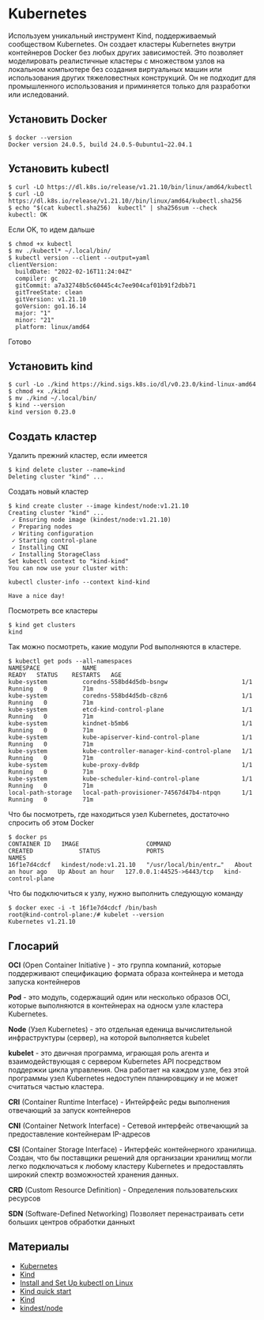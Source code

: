 # Kubernetes

Используем уникальный инструмент Kind, поддерживаемый сообществом Kubernetes. Он создает кластеры Kubernetes внутри контейнеров Docker без любых других зависимостей. Это позволяет моделировать реалистичные кластеры с множеством узлов на локальном компьютере без создания виртуальных машин или использования других тяжеловестных конструкций. Он не подходит для промышленного использования и приминяется только для разработки или иследований.

## Установить Docker

```
$ docker --version
Docker version 24.0.5, build 24.0.5-0ubuntu1~22.04.1
```

## Установить kubectl

```
$ curl -LO https://dl.k8s.io/release/v1.21.10/bin/linux/amd64/kubectl
$ curl -LO https://dl.k8s.io/release/v1.21.10//bin/linux/amd64/kubectl.sha256
$ echo "$(cat kubectl.sha256)  kubectl" | sha256sum --check
kubectl: OK
```

Если OK, то идем дальше

```
$ chmod +x kubectl
$ mv ./kubectl* ~/.local/bin/
$ kubectl version --client --output=yaml
clientVersion:
  buildDate: "2022-02-16T11:24:04Z"
  compiler: gc
  gitCommit: a7a32748b5c60445c4c7ee904caf01b91f2dbb71
  gitTreeState: clean
  gitVersion: v1.21.10
  goVersion: go1.16.14
  major: "1"
  minor: "21"
  platform: linux/amd64
```

Готово

## Установить kind

```
$ curl -Lo ./kind https://kind.sigs.k8s.io/dl/v0.23.0/kind-linux-amd64
$ chmod +x ./kind
$ mv ./kind ~/.local/bin/
$ kind --version
kind version 0.23.0
```

## Создать кластер

Удалить прежний кластер, если имеется

```
$ kind delete cluster --name=kind
Deleting cluster "kind" ...
```

Создать новый кластер

```
$ kind create cluster --image kindest/node:v1.21.10
Creating cluster "kind" ...
 ✓ Ensuring node image (kindest/node:v1.21.10)
 ✓ Preparing nodes
 ✓ Writing configuration
 ✓ Starting control-plane
 ✓ Installing CNI
 ✓ Installing StorageClass
Set kubectl context to "kind-kind"
You can now use your cluster with:

kubectl cluster-info --context kind-kind

Have a nice day!
```

Посмотреть все кластеры

```
$ kind get clusters
kind
```

Так можно посмотреть, какие модули Pod выполняются в кластере.

```
$ kubectl get pods --all-namespaces
NAMESPACE            NAME                                         READY   STATUS    RESTARTS   AGE
kube-system          coredns-558bd4d5db-bsngw                     1/1     Running   0          71m
kube-system          coredns-558bd4d5db-c8zn6                     1/1     Running   0          71m
kube-system          etcd-kind-control-plane                      1/1     Running   0          71m
kube-system          kindnet-b5mb6                                1/1     Running   0          71m
kube-system          kube-apiserver-kind-control-plane            1/1     Running   0          71m
kube-system          kube-controller-manager-kind-control-plane   1/1     Running   0          71m
kube-system          kube-proxy-dv8dp                             1/1     Running   0          71m
kube-system          kube-scheduler-kind-control-plane            1/1     Running   0          71m
local-path-storage   local-path-provisioner-74567d47b4-ntpqn      1/1     Running   0          71m
```

Что бы посмотреть, где находиться узел Kubernetes, достаточно спросить об этом Docker

```
$ docker ps
CONTAINER ID   IMAGE                   COMMAND                  CREATED             STATUS             PORTS                       NAMES
16f1e7d4cdcf   kindest/node:v1.21.10   "/usr/local/bin/entr…"   About an hour ago   Up About an hour   127.0.0.1:44525->6443/tcp   kind-control-plane
```

Что бы подключиться к узлу, нужно выполнить следующую команду

```
$ docker exec -i -t 16f1e7d4cdcf /bin/bash
root@kind-control-plane:/# kubelet --version
Kubernetes v1.21.10
```

## Глосарий

**OCI** (Open Container Initiative ) - это группа компаний, которые поддерживают спецификацию формата образа контейнера и метода запуска контейнеров


**Pod** - это модуль, содержащий один или несколько образов OCI, которые выполняются в контейнерах на односм узле кластера Kubernetes.

**Node** (Узел Kubernetes) - это отдельная еденица вычислительной инфраструктуры (сервер), на которой выполняется kubelet

**kubelet** - это двичная программа, играющая роль агента и взаимодействующая с сервером Kubernetes API посредством поддержки цикла управления. Она работает на каждом узле, без этой программы узел Kubernetes недоступен планировщику и не может считаться частью кластера.



**CRI** (Container Runtime Interface) - Интейрфейс реды выполнения отвечающий за запуск контейнеров

**CNI** (Container Network Interface) - Сетевой интерфейс отвечающий за предоставление контейнерам IP-адресов

**CSI** (Container Storage Interface) - Интерфейс контейнерного хранилища. Создан, что бы поставщики решений для организации хранилищ могли легко подключаться к любому кластеру Kubernetes и предоставлять широкий спектр возможностей хранения данных.



**CRD** (Custom Resource Definition) - Определения пользовательских ресурсов

**SDN** (Software-Defined Networking) Позволяет перенастраивать сети больших центров обработки данныхt 

## Материалы

* [Kubernetes](https://kubernetes.io/)
* [Kind](https://kind.sigs.k8s.io/)
* [Install and Set Up kubectl on Linux](https://kubernetes.io/docs/tasks/tools/install-kubectl-linux/)
* [Kind quick start](https://kind.sigs.k8s.io/docs/user/quick-start/)
* [Kind](https://kind.sigs.k8s.io/)
* [kindest/node](https://hub.docker.com/r/kindest/node/tags?page=&page_size=&ordering=&name=1.21.10)
